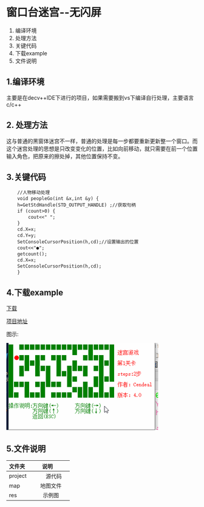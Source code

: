 # 窗口台迷宫--无闪屏

 1. 编译环境
 2. 处理方法
 3. 关键代码
 4. 下载example
 5. 文件说明
## 1.编译环境
主要是在decv++IDE下进行的项目，如果需要搬到vs下编译自行处理，主要语言c/c++
## 2. 处理方法
这与普通的黑窗体迷宫不一样，普通的处理是每一步都要重新更新整一个窗口。而这个迷宫处理的思想是只改变变化的位置，比如向前移动，就只需要在前一个位置输入角色，把原来的擦处掉，其他位置保持不变。
## 3.关键代码
```
    //人物移动处理
    void peopleGo(int &x,int &y) {
	h=GetStdHandle(STD_OUTPUT_HANDLE) ;//获取句柄
	if (count>0) {
		cout<<" ";
	}
	cd.X=x;
	cd.Y=y;
	SetConsoleCursorPosition(h,cd);//设置输出的位置
	cout<<"●";
	getcount();
	cd.X=x;
	SetConsoleCursorPosition(h,cd);
	} 
```
## 4.下载example
[下载](https://raw.githubusercontent.com/Cendeal/migong/project/migong.7z)

[项目地址](https://github.com/Cendeal/migong)

图示:

![pic](https://github.com/Cendeal/migong/blob/project/res/migong.gif)
## 5.文件说明
| 文件夹        | 说明          |  
| ------------- |:-------------:| 
| project    | 源代码| 
| map     | 地图文件    |
| res    | 示例图    |  
